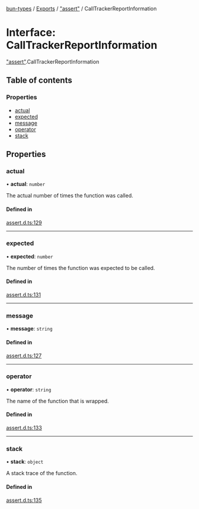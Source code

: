 [bun-types](../README.md) / [Exports](../modules.md) / ["assert"](../modules/assert_.md) / CallTrackerReportInformation

# Interface: CallTrackerReportInformation

["assert"](../modules/assert_.md).CallTrackerReportInformation

## Table of contents

### Properties

- [actual](assert_.CallTrackerReportInformation.md#actual)
- [expected](assert_.CallTrackerReportInformation.md#expected)
- [message](assert_.CallTrackerReportInformation.md#message)
- [operator](assert_.CallTrackerReportInformation.md#operator)
- [stack](assert_.CallTrackerReportInformation.md#stack)

## Properties

### actual

• **actual**: `number`

The actual number of times the function was called.

#### Defined in

[assert.d.ts:129](https://github.com/valgaze/bun-types/blob/5e53f27/assert.d.ts#L129)

___

### expected

• **expected**: `number`

The number of times the function was expected to be called.

#### Defined in

[assert.d.ts:131](https://github.com/valgaze/bun-types/blob/5e53f27/assert.d.ts#L131)

___

### message

• **message**: `string`

#### Defined in

[assert.d.ts:127](https://github.com/valgaze/bun-types/blob/5e53f27/assert.d.ts#L127)

___

### operator

• **operator**: `string`

The name of the function that is wrapped.

#### Defined in

[assert.d.ts:133](https://github.com/valgaze/bun-types/blob/5e53f27/assert.d.ts#L133)

___

### stack

• **stack**: `object`

A stack trace of the function.

#### Defined in

[assert.d.ts:135](https://github.com/valgaze/bun-types/blob/5e53f27/assert.d.ts#L135)
